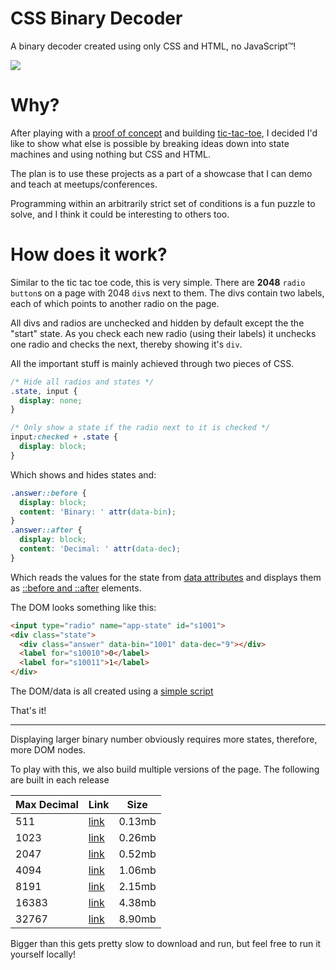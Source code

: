 # CSS Binary Decoder

A binary decoder created using only CSS and HTML, no JavaScript™!

![](https://i.imgur.com/kidzWbU.png)

# Why?

After playing with a [proof of concept](https://codepen.io/hotmilo23/full/mqeVpo/) and building [tic-tac-toe](https://css-ttt.netlify.com/), I decided I'd like to show what else is possible by breaking ideas down into state machines and using nothing but CSS and HTML.

The plan is to use these projects as a part of a showcase that I can demo and teach at meetups/conferences.

Programming within an arbitrarily strict set of conditions is a fun puzzle to solve, and I think it could be interesting to others too.

# How does it work?

Similar to the tic tac toe code, this is very simple. There are **2048** `radio button`s on a page with 2048 `div`s next to them. The divs contain two labels, each of which points to another radio on the page.

All divs and radios are unchecked and hidden by default except the the "start" state. As you check each new radio (using their labels) it unchecks one radio and checks the next, thereby showing it's `div`.

All the important stuff is mainly achieved through two pieces of CSS.

```css
/* Hide all radios and states */
.state, input {
  display: none;
}

/* Only show a state if the radio next to it is checked */
input:checked + .state {
  display: block;
}
```

Which shows and hides states and:

```css
.answer::before {
  display: block;
  content: 'Binary: ' attr(data-bin);
}
.answer::after {
  display: block;
  content: 'Decimal: ' attr(data-dec);
}
```

Which reads the values for the state from [data attributes](https://developer.mozilla.org/en-US/docs/Web/HTML/Global_attributes/data-*) and displays them as [::before and ::after](https://developer.mozilla.org/en-US/docs/Web/CSS/::before) elements.

The DOM looks something like this:

```html
<input type="radio" name="app-state" id="s1001">
<div class="state">
  <div class="answer" data-bin="1001" data-dec="9"></div>
  <label for="s10010">0</label>
  <label for="s10011">1</label>
</div>
```

The DOM/data is all created using a [simple script](./scripts/build-binary-decoder.js)

That's it!

---

Displaying larger binary number obviously requires more states, therefore, more DOM nodes.

To play with this, we also build multiple versions of the page. The following are built in each release

|Max Decimal |Link                                             |Size|
|------------|------------------------------------------------|-------|
|511         |[link](https://css-binary.netlify.com/8.html)   | 0.13mb|
|1023        |[link](https://css-binary.netlify.com/9.html)   | 0.26mb|
|2047        |[link](https://css-binary.netlify.com/)         | 0.52mb|
|4094        |[link](https://css-binary.netlify.com/11.html)  | 1.06mb|
|8191        |[link](https://css-binary.netlify.com/12.html)  | 2.15mb|
|16383       |[link](https://css-binary.netlify.com/12.html)  | 4.38mb|
|32767       |[link](https://css-binary.netlify.com/12.html)  | 8.90mb|

Bigger than this gets pretty slow to download and run, but feel free to run it yourself locally!
